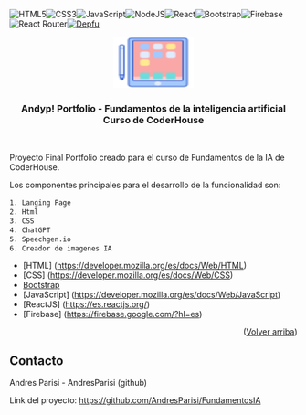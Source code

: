 ![HTML5](https://img.shields.io/badge/html5-%23E34F26.svg?style=for-the-badge&logo=html5&logoColor=white)![CSS3](https://img.shields.io/badge/css3-%231572B6.svg?style=for-the-badge&logo=css3&logoColor=white)![JavaScript](https://img.shields.io/badge/javascript-%23323330.svg?style=for-the-badge&logo=javascript&logoColor=%23F7DF1E)![NodeJS](https://img.shields.io/badge/node.js-6DA55F?style=for-the-badge&logo=node.js&logoColor=white)![React](https://img.shields.io/badge/react-%2320232a.svg?style=for-the-badge&logo=react&logoColor=%2361DAFB)![Bootstrap](https://img.shields.io/badge/bootstrap-%23563D7C.svg?style=for-the-badge&logo=bootstrap&logoColor=white)![Firebase](https://img.shields.io/badge/firebase-%23039BE5.svg?style=for-the-badge&logo=firebase)![React Router](https://img.shields.io/badge/React_Router-CA4245?style=for-the-badge&logo=react-router&logoColor=white)[![Depfu](https://badges.depfu.com/badges/c1e23923df3b75df61f1f1c2bf669962/status.svg)](https://depfu.com)


<div align="center">
  <a href="https://github.com/AndresParisi/Reactproyectofinal">
    <img src="https://github.com/AndresParisi/Reactproyectofinal/blob/main/src/assets/images/logo-jimp.png" alt="ParisIngenieria Store" width="140" height="90">
  </a>

  <h3 align="center">Andyp! Portfolio - Fundamentos de la inteligencia artificial Curso de CoderHouse</h3>
<br />


  <p align="center">
    
   
</div>

Proyecto Final Portfolio creado para el curso de Fundamentos de la IA de CoderHouse.

Los componentes principales para el desarrollo de la funcionalidad son: 

    1. Langing Page
    2. Html
    3. CSS
    4. ChatGPT
    5. Speechgen.io
    6. Creador de imagenes IA


* [HTML] (https://developer.mozilla.org/es/docs/Web/HTML)
* [CSS] (https://developer.mozilla.org/es/docs/Web/CSS)
* [Bootstrap](https://getbootstrap.com)
* [JavaScript] (https://developer.mozilla.org/es/docs/Web/JavaScript)
* [ReactJS] (https://es.reactjs.org/)
* [Firebase] (https://firebase.google.com/?hl=es)


<p align="right">(<a href="#top">Volver arriba</a>)</p>



<!-- CONTACT -->
## Contacto

Andres Parisi - AndresParisi (github)

Link del proyecto: https://github.com/AndresParisi/FundamentosIA